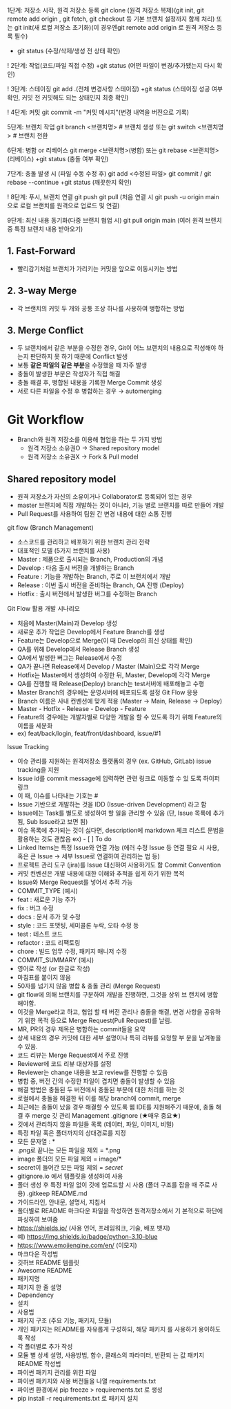 1단계: 저장소 시작, 원격 저장소 등록
git clone <repo-url>(원격 저장소 복제)(git init, git remote add origin <repo-url>, git fetch, git checkout 등 기본 브랜치 설정까지 함께 처리)
또는 git init(새 로컬 저장소 초기화)(이 경우엔git remote add origin <repo-url>로 원격 저장소 등록 필수)
+ git status (수정/삭제/생성 전 상태 확인)

! 2단계: 작업(코드/파일 직접 수정)
+git status (어떤 파일이 변경/추가됐는지 다시 확인)

! 3단계: 스테이징
git add .(전체 변경사항 스테이징)
+git status (스테이징 성공 여부 확인, 커밋 전 커밋해도 되는 상태인지 최종 확인)

! 4단계: 커밋
git commit -m "커밋 메시지"(변경 내역을 버전으로 기록)

5단계: 브랜치 작업
git branch <브랜치명>       # 브랜치 생성
또는 git switch <브랜치명>       # 브랜치 전환

6단계: 병합 or 리베이스
git merge <브랜치명>(병합)
또는 git rebase <브랜치명>(리베이스)
+git status (충돌 여부 확인)

7단계: 충돌 발생 시
(파일 수동 수정 후)
git add <수정된 파일>
git commit / git rebase --continue
+git status (깨끗한지 확인)

! 8단계: 푸시, 브랜치 연결
git push
git pull 
(처음 연결 시 git push -u origin main으로 로컬 브랜치를 원격으로 업로드 및 연결)

9단계: 최신 내용 동기화(다중 브랜치 협업 시)
git pull origin main (여러 원격 브랜치 중 특정 브랜치 내용 받아오기)











## 1. Fast-Forward
- 빨리감기처럼 브랜치가 가리키는 커밋을 앞으로 이동시키는 방법

## 2. 3-way Merge
- 각 브랜치의 커밋 두 개와 공통 조상 하나를 사용하여 병합하는 방법

## 3. Merge Conflict
- 두 브랜치에서 같은 부분을 수정한 경우, Git이 어느 브랜치의 내용으로 작성해야 하는지 판단하지 못 하기 때문에 Conflict 발생
- 보통 **같은 파일의 같은 부분**을 수정했을 때 자주 발생
- 충돌이 발생한 부분은 작성자가 직접 해결
- 충돌 해결 후, 병합된 내용을 기록한 Merge Commit 생성
- 서로 다른 파일을 수정 후 병합하는 경우 &rarr; automerging



# Git Workflow
- Branch와 원격 저장소를 이용해 협업을 하는 두 가지 방법
  - 원격 저장소 소유권O &rarr; Shared repository model
  - 원격 저장소 소유권X &rarr; Fork & Pull model

## Shared repository model
- 원격 저장소가 자신의 소유이거나 Collaborator로 등록되어 있는 경우
- master 브랜치에 직접 개발하는 것이 아니라, 기능 별로 브랜치를 따로 만들어 개발
- Pull Request를 사용하여 팀원 간 변경 내용에 대한 소통 진행




git flow (Branch Management)
- 소스코드를 관리하고 배포하기 위한 브랜치 관리 전략
- 대표적인 모델 (5가지 브랜치를 사용)
 - Master : 제품으로 출시되는 Branch, Production의 개념
- Develop : 다음 출시 버전을 개발하는 Branch
- Feature : 기능을 개발하는 Branch, 주로 이 브랜치에서 개발
- Release : 이번 출시 버전을 준비하는 Branch, QA 진행 (Deploy)
- Hotfix : 출시 버전에서 발생한 버그를 수정하는 Branch

Git Flow 활용 개발 시나리오
- 처음에 Master(Main)과 Develop 생성
- 새로운 추가 작업은 Develop에서 Feature Branch를 생성
- Feature는 Develop으로 Merge(이 때 Develop의 최신 상태를 확인)
- QA를 위해 Develop에서 Release Branch 생성
- QA에서 발생한 버그는 Release에서 수정
- QA가 끝나면 Release에서 Develop / Master (Main)으로 각각 Merge
- Hotfix는 Master에서 생성하여 수정한 뒤, Master, Develop에 각각 Merge
- QA를 진행할 때 Release(Deploy) branch는 test서버에 배포해놓고 수행
- Master Branch의 경우에는 운영서버에 배포되도록 설정
Git Flow 응용
- Branch 이름은 사내 컨벤션에 맞게 적용 (Master -> Main, Release -> Deploy)
- Master - Hotfix - Release - Develop - Feature
- Feature의 경우에는 개발자별로 다양한 개발을 할 수 있도록 하기 위해 Feature의 이름을 세분화
- ex) feat/back/login, feat/front/dashboard, issue/#1



Issue Tracking
- 이슈 관리를 지원하는 원격저장소 플랫폼의 경우 (ex. GitHub, 
GitLab) issue tracking을 지원
- Issue id를 commit message에 입력하면 관련 링크로 이동할 수 있
도록 하이퍼링크
- 이 때, 이슈를 나타내는 기호는 #
- Issue 기반으로 개발하는 것을 IDD (Issue-driven Development)
라고 함
- Issue에는 Task를 별도로 생성하여 할 일을 관리할 수 있음 (단, 
Issue 목록에 추가됨, Sub Issue라고 보면 됨)
- 이슈 목록에 추가되는 것이 싫다면, description에 markdown 체크
리스트 문법을 활용하는 것도 괜찮음 ex) - [ ] To do
- Linked Items는 특정 Issue와 연결 가능 (에러 수정 Issue 등 연결 
필요 시 사용, 혹은 큰 Issue -> 세부 Issue로 연결하여 관리하는 법 등)
- 프로젝트 관리 도구 (jira)를 Issue 대신하여 사용하기도 함
Commit Convention
- 커밋 컨벤션은 개발 내용에 대한 이해와 추적을 쉽게 하기 위한 목적
- Issue와 Merge Request를 넣어서 추적 가능
- COMMIT_TYPE (예시)
- feat : 새로운 기능 추가
- fix : 버그 수정
- docs : 문서 추가 및 수정
- style : 코드 포맷팅, 세미콜론 누락, 오타 수정 등
- test : 테스트 코드
- refactor : 코드 리팩토링
- chore : 빌드 업무 수정, 패키지 매니저 수정
- COMMIT_SUMMARY (예시)
- 영어로 작성 (or 한글로 작성)
- 마침표를 붙이지 않음
- 50자를 넘기지 않음
병합 & 충돌 관리 (Merge Request)
- git flow에 의해 브랜치를 구분하여 개발을 진행하면, 그것을 상위 브
랜치에 병합 해야함. 
- 이것을 Merge라고 하고, 협업 할 때 버전 관리나 충돌을 해결, 변경
사항을 공유하기 위한 목적 등으로 Merge Request(Pull Request)를 
날림.
- MR, PR의 경우 제목은 병합하는 commit들을 요약
- 상세 내용의 경우 커밋에 대한 세부 설명이나 특히 리뷰를 요청할 부
분을 남겨놓을 수 있음.
- 코드 리뷰는 Merge Request에서 주로 진행
- Reviewer에 코드 리뷰 대상자를 설정
- Reviewer는 change 내용을 보고 review를 진행할 수 있음
- 병합 중, 버전 간의 수정한 파일이 겹치면 충돌이 발생할 수 있음
- 해결 방법은 충돌된 두 버전에서 충돌된 부분에 대한 처리를 하는 것
- 로컬에서 충돌을 해결한 뒤 이를 해당 branch에 commit, merge
- 최근에는 충돌이 났을 경우 해결할 수 있도록 웹 IDE를 지원해주기 
때문에, 충돌 해결 후 merge
깃 관리
Management
.gitignore (★매우 중요★)
- 깃에서 관리하지 않을 파일들 목록 (데이터, 파일, 이미지, 비밀)
- 특정 파일 혹은 폴더까지의 상대경로를 지정
- 모든 문자열 : *
- .png로 끝나는 모든 파일을 제외 = *.png
- image 폴더의 모든 파일 제외 = image/*
- secret이 들어간 모든 파일 제외 = *secret*
- gitignore.io 에서 템플릿을 생성하여 사용
- 폴더 생성 후 특정 파일 없이 깃에 업로드할 시 사용 (폴더 구조를 
잡을 때 주로 사용)
.gitkeep
README.md
- 가이드라인, 안내문, 설명서, 지침서
- 폴더별로 README 마크다운 파일을 작성하면 원격저장소에서 기
본적으로 하단에 파싱하여 보여줌
- https://shields.io/ (사용 언어, 프레임워크, 기술, 배포 뱃지)
- 예) https://img.shields.io/badge/python-3.10-blue
- https://www.emojiengine.com/en/ (이모지)
 - 마크다운 작성법
- 깃허브 README 템플릿
- Awesome README
- 패키지명
- 패키지 한 줄 설명
- Dependency
- 설치
- 사용법
- 패키지 구조 (주요 기능, 패키지, 모듈)
- 개인 패키지는 README를 자유롭게 구성하되, 해당 패키지
를 사용하기 용이하도록 작성
- 각 폴더별로 추가 작성
- 모듈 별 상세 설명, 사용방법, 함수, 클래스의 파라미터, 반환되
는 값
패키지 README 작성법
- 파이썬 패키지 관리를 위한 파일
- 파이썬 패키지와 사용 버전들을 나열
requirements.txt
- 파이썬 환경에서 pip freeze > requirements.txt 로 생성
- pip install -r requirements.txt 로 패키지 설치



